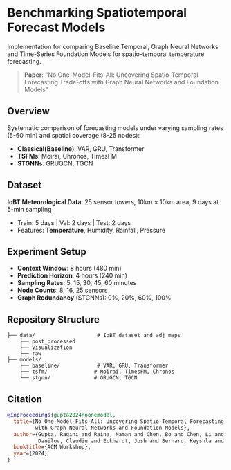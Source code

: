 # Benchmarking Spatiotemporal Forecast Models

Implementation for comparing Baseline Temporal, Graph Neural Networks and Time-Series Foundation Models for spatio-temporal temperature forecasting.

> **Paper**: "No One-Model-Fits-All: Uncovering Spatio-Temporal Forecasting Trade-offs with Graph Neural Networks and Foundation Models"

## Overview

Systematic comparison of forecasting models under varying sampling rates (5-60 min) and spatial coverage (8-25 nodes):

- **Classical(Baseline)**: VAR, GRU, Transformer
- **TSFMs**: Moirai, Chronos, TimesFM  
- **STGNNs**: GRUGCN, TGCN
  
## Dataset

**IoBT Meteorological Data**: 25 sensor towers, 10km × 10km area, 9 days at 5-min sampling
- Train: 5 days | Val: 2 days | Test: 2 days
- Features: **Temperature**, Humidity, Rainfall, Pressure


## Experiment Setup

- **Context Window**: 8 hours (480 min)
- **Prediction Horizon**: 4 hours (240 min)
- **Sampling Rates**: 5, 15, 30, 45, 60 minutes
- **Node Counts**: 8, 16, 25 sensors
- **Graph Redundancy** (STGNNs): 0%, 20%, 60%, 100%

## Repository Structure

```
├── data/                    # IoBT dataset and adj_maps
    ├── post_processed
    ├── visualization
    ├── raw
├── models/
    ├── baseline/            # VAR, GRU, Transformer
    ├── tsfm/               # Moirai, TimesFM, Chronos
    └── stgnn/              # GRUGCN, TGCN
```

## Citation

```bibtex
@inproceedings{gupta2024noonemodel,
  title={No One-Model-Fits-All: Uncovering Spatio-Temporal Forecasting Trade-offs 
         with Graph Neural Networks and Foundation Models},
  author={Gupta, Ragini and Raina, Naman and Chen, Bo and Chen, Li and 
          Danilov, Claudiu and Eckhardt, Josh and Bernard, Keyshla and Nahrstedt, Klara},
  booktitle={ACM Workshop},
  year={2024}
}
```
